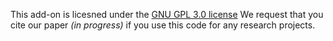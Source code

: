 This add-on is licesned under the [GNU GPL 3.0 license](https://www.gnu.org/licenses/gpl-3.0.html)
We request that you cite our paper *(in progress)* if you use this code for any research projects.

